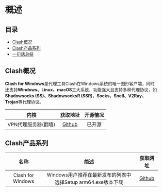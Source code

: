 # 概述

## 目录
- [Clash概况](#clash%E6%A6%82%E5%86%B5)
- [Clash产品系列](#clash%E4%BA%A7%E5%93%81%E7%B3%BB%E5%88%97)
- [一句话总结](#%E4%B8%80%E5%8F%A5%E8%AF%9D%E6%80%BB%E7%BB%93)
## Clash概况
**Clash for Windows**是代理工具Clash在Windows系统的唯一图形客户端，同时还支持**Windows、Linux、macOS**三大系统，功能强大且支持多种代理协议，如**Shadowsocks (SS)、ShadowsocksR (SSR)、Socks、Snell、V2Ray、Trojan**等代理协议。

|        内核         |                              获取地址                               | 开源情况 |
| :-----------------: | :-----------------------------------------------------------------: | :------: |
| VPN代理服务器(翻墙) | [Github](https://github.com/Fndroid/clash_for_windows_pkg/releases) |  已开源  |

## Clash产品系列
|       名称        |                             简述                             |                              获取网址                               |
| :---------------: | :----------------------------------------------------------: | :-----------------------------------------------------------------: |
| Clash for Windows | Windows用户推荐在最新发布的列表中选择Setup arm64.exe版本下载 | [Github](https://github.com/Fndroid/clash_for_windows_pkg/releases) |
